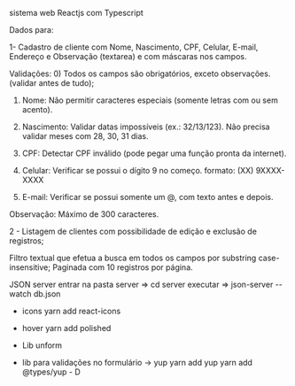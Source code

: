 sistema web Reactjs com Typescript

Dados para:

1- Cadastro de cliente com Nome, Nascimento, CPF, Celular, E-mail, Endereço e Observação (textarea) e com máscaras nos campos.

Validações:
0) Todos os campos são obrigatórios, exceto observações. (validar antes de tudo);

1) Nome: Não permitir caracteres especiais (somente letras com ou sem acento).

2) Nascimento: Validar datas impossíveis (ex.: 32/13/123). Não precisa validar meses com 28, 30, 31 dias.

3) CPF: Detectar CPF inválido (pode pegar uma função pronta da internet).

4) Celular: Verificar se possui o dígito 9 no começo. formato: (XX) 9XXXX-XXXX

5) E-mail: Verificar se possui somente um @, com texto antes e depois.

Observação: Máximo de 300 caracteres.


2 - Listagem de clientes com possibilidade de edição e exclusão de registros;

Filtro textual que efetua a busca em todos os campos por substring case-insensitive;
Paginada com 10 registros por página.

JSON server
entrar na pasta server => cd server
executar => json-server --watch db.json

- icons
yarn add react-icons

- hover
yarn add polished

- Lib unform

- lib para validações no formulário -> yup
yarn add yup
yarn add @types/yup - D
